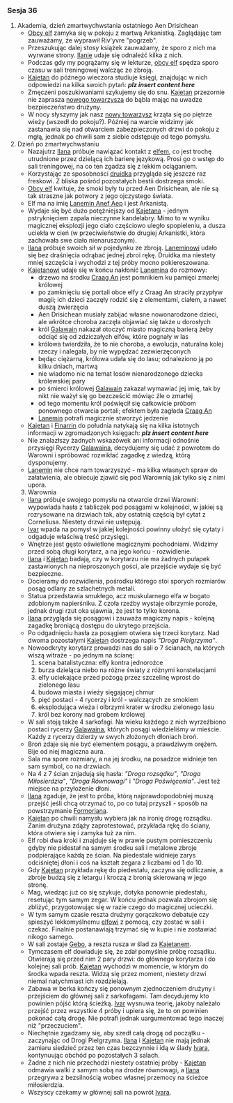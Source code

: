 ### Sesja 36
1. Akademia, dzień zmartwychwstania ostatniego Aen Drisichean
    - [Obcy elf](#p_lanemin) zamyka się w pokoju z martwą Arkanistką. Zaglądając tam zauważamy, że wyprawił Riv'yvre "pogrzeb".
    - Przeszukując dalej stosy książek zauważamy, że sporo z nich ma wyrwane strony. [Ilanie](#g_ilana) udaje się odnaleźć kilka z nich.
    - Podczas gdy my pogrążamy się w lekturze, [obcy elf](#p_lanemin) spędza sporo czasu w sali treningowej walcząc ze zbroją.
    - [Kajetan](#g_kajetan) do późnego wieczora studiuje księgi, znajdując w nich odpowiedzi na kilka swoich pytań: __*plz insert content here*__
    - Zmęczeni poszukiwaniami szykujemy się do snu. [Kajetan](#g_kajetan) przezornie nie zaprasza [nowego towarzysza](#p_lanemin) do bąbla mając na uwadze bezpieczeństwo drużyny.
    - W nocy słyszymy jak nasz [nowy towarzysz](#p_lanemin) krząta się po piętrze wieży (wszedł do pokoju?). Później na warcie widzimy jak zastanawia się nad otwarciem zabezpieczonych drzwi do pokoju z mgłą, jednak po chwili sam z siebie odstępuje od tego pomysłu.
2. Dzień po zmartwychwstaniu
    - Nazajutrz [Ilana](#g_ilana) próbuje nawiązać kontakt z [elfem](#p_lanemin), co jest trochę utrudnione przez dzielącą ich barierę językową. Prosi go o wstęp do sali treningowej, na co ten zgadza się z lekkim ociąganiem.
    - Korzystając ze sposobności [druidka](#g_ilana) przygląda się jeszcze raz freskowi. Z bliska pośród pozostałych bestii dostrzega smoki.
    - [Obcy elf](#p_lanemin) kwituje, że smoki były tu przed Aen Drisichean, ale nie są tak straszne jak potwory z jego ojczystego świata.
    - Elf ma na imię [Lanemin Anef Aep](#p_lanemin) i jest Arkanistą. 
    - Wydaje się być dużo potężniejszy od [Kajetana](#g_kajetan) - jednym pstryknięciem zapala nieczynne kandelabry. Mimo to w wyniku magicznej eksplozji jego ciało częściowo uległo spopieleniu, a dusza uciekła w cień (w przeciwieństwie do drugiej Arkanistki, która zachowała swe ciało nienaruszonym).
    - [Ilana](g_ilana) próbuje swoich sił w pojedynku ze zbroją. [Laneminowi](#p_lanemin) udało się bez draśnięcia odrąbać jednej zbroi rękę. Druidka ma niestety mniej szczęścia i wychodzi z tej próby mocno pokiereszowana.
    - [Kajetanowi](#g_kajetan) udaje się w końcu nakłonić [Lanemina](#p_lanemin) do rozmowy:
        - drzewo na środku [Craag An](#l_craag_an) jest pomnikiem ku pamięci zmarłej królowej
        - po zamknięciu się portali obce elfy z Craag An straciły przypływ magii; ich dzieci zaczęły rodzić się z elementami, ciałem, a nawet duszą zwierzęcia
        - Aen Drisichean musiały zabijać własne nowonarodzone dzieci, ale wkrótce choroba zaczęła objawiać się także u dorosłych
        - król [Galawain](#p_galawain) nakazał otoczyć miasto magiczną barierą żeby odciąć się od zdziczałych elfów, które pognały w las
        - królowa twierdziła, że to nie choroba, a ewolucja, naturalna kolej rzeczy i nalegała, by nie wypędzać zezwierzęconych
        - będąc ciężarną, królowa udała się do lasu; odnaleziono ją po kilku dniach, martwą
        - nie wiadomo nic na temat losów nienarodzonego dziecka królewskiej pary
        - po śmierci królowej [Galawain](#p_galawain) zakazał wymawiać jej imię, tak by nikt nie ważył się go bezcześcić mówiąc źle o zmarłej
        - od tego momentu król poświęcił się całkowicie próbom ponownego otwarcia portali; efektem była zagłada [Craag An](#l_craag_an)
        - [Lanemin](#p_lanemin) potrafi magicznie stworzyć jedzenie
    - [Kajetan](#g_kajetan) i [Finarrin](#p_druid_finarrin) do południa natykają się na kilka istotnych informacji w zgromadzonych księgach: __*plz insert content here*__
    - Nie znalazłszy żadnych wskazówek ani informacji odnośnie przysięgi Rycerzy [Galawaina](#p_galawain), decydujemy się udać z powrotem do Warowni i spróbować rozwikłać zagadkę z wiedzą, którą dysponujemy.
    - [Lanemin](#p_lanemin) nie chce nam towarzyszyć - ma kilka własnych spraw do załatwienia, ale obiecuje zjawić się pod Warownią jak tylko się z nimi upora.
    3. Warownia
    - [Ilana](#g_ilana) próbuje swojego pomysłu na otwarcie drzwi Warowni: wypowiada hasła z tabliczek pod posągami w kolejności, w jakiej są rozrysowane na drzwiach tak, aby ostatnią częścią był cytat z Corneliusa. Niestety drzwi nie ustępują. 
    - [Ivar](#p_ivar) wpada na pomysł w jakiej kolejności powinny ułożyć się cytaty i odgaduje właściwą treść przysięgi. 
    - Wnętrze jest gęsto oświetlone magicznymi pochodniami. Widzimy przed sobą długi korytarz, a na jego końcu - rozwidlenie.
    - [Ilana](#g_ilana) i [Kajetan](#g_kajetan) badają, czy w korytarzu nie ma żadnych pułapek zastawionych na nieproszonych gości, ale przejście wydaje się być bezpieczne.
    - Docieramy do rozwidlenia, pośrodku którego stoi sporych rozmiarów posąg odlany ze szlachetnych metali. 
    - Statua przedstawia smukłego, acz muskularnego elfa w bogato zdobionym napierśniku. Z czoła rzeźby wystaje olbrzymie poroże, jednak drugi rzut oka ujawnia, że jest to tylko korona.
    - [Ilana](#g_ilana) przygląda się posągowi i zauważa magiczny napis - kolejną zagadkę broniącą dostępu do ukrytego przejścia.
    - Po odgadnięciu hasła za posągiem otwiera się trzeci korytarz. Nad dwoma pozostałymi [Kajetan](#g_kajetan) dostrzega napis _"Droga Pielgrzyma"_.
    - Nowoodkryty korytarz prowadzi nas do sali o 7 ścianach, na których wiszą witraże - po jednym na ścianę:
        1. scena batalistyczna: elfy kontra jednorożce
        2. burza dzieląca niebo na różne światy z różnymi konstelacjami
        3. elfy uciekające przed pożogą przez szczelinę wprost do zielonego lasu
        4. budowa miasta i wieży sięgającej chmur
        5. pięć postaci - 4 rycerzy i król - walczących ze smokiem
        6. eksplodująca wieża i olbrzymi krater w środku zielonego lasu
        7. król bez korony nad grobem królowej
    - W sali stoją także 4 sarkofagi. Na wieku każdego z nich wyrzeźbiono postaci rycerzy [Galawaina](#p_galawain), których posągi wiedzieliśmy w mieście. Każdy z rycerzy dzierży w swych złożonych dłoniach broń.
    - Broń zdaje się nie być elementem posągu, a prawdziwym orężem. Bije od niej magiczna aura.
    - Sala ma spore rozmiary, a na jej środku, na posadzce widnieje ten sam symbol, co na drzwiach.
    - Na 4 z 7 ścian znjadują się hasła: _"Droga rozsądku"_, _"Droga Miłosierdzia"_, _"Droga Równowagi"_ i _"Droga Poświęcenia"_. Jest też miejsce na przyłożenie dłoni.
    - [Ilana](#g_ilana) zgaduje, że jest to próba, którą najprawdopodobniej muszą przejść jeśli chcą otrzymać to, po co tutaj przyszli - sposób na powstrzymanie [Formoriana](#p_formorian).
    - [Kajetan](g_kajetan) po chwili namysłu wybiera jak na ironię drogę rozsądku. Zanim drużyna zdąży zaprotestować, przykłada rękę do ściany, która otwiera się i zamyka tuż za nim.
    - Elf robi dwa kroki i znajduje się w prawie pustym pomieszczeniu gdyby nie pidestał na samym środku sali i metalowe zbroje podpierające każdą ze ścian. Na piedestale widnieje zarys odciśniętej dłoni i coś na kształt zegara z liczbami od 1 do 10.
    - Gdy [Kajetan](#g_kajetan) przykłada rękę do piedestału, zaczyna się odliczanie, a zbroje budzą się z letargu i kroczą z bronią skierowaną w jego stronę.
    - Mag, wiedząc już co się szykuje, dotyka ponownie piedestału, resetując tym samym zegar. W końcu jednak pozwala zbrojom się zbliżyć, przygotowując się w razie czego do magicznej ucieczki.
    - W tym samym czasie reszta drużyny gorączkowo debatuje czy spieszyć lekkomyślnemu [elfowi](#g_kajetan) z pomocą, czy zostać w sali i czekać. Finalnie postanawiają trzymać się w kupie i nie zostawiać nikogo samego.
    - W sali zostaje [Gebo](#p_gebo), a reszta rusza w ślad za [Kajetanem](#g_kajetan).
    - Tymczasem elf dowiaduje się, że zdał pomyślnie próbę rozsądku. Otwierają się przed nim 2 pary drzwi: do głównego korytarza i do kolejnej sali prób. [Kajetan](#g_kajetan) wychodzi w momencie, w którym do środka wpada reszta. Widzą się przez moment, niestety drzwi niemal natychmiast ich rozdzielają.
    - Zabawa w berka kończy się ponownym zjednoczeniem drużyny i przejściem do głównej sali z sarkofagami. Tam decydujemy kto powinien pójść którą ścieżką. [Ivar](#p_ivar) wysnuwa teorię, jakoby należało przejść przez wszystkie 4 próby i upiera się, że to on powinien pokonać całą drogę. Nie potrafi jednak uargumentować tego inaczej niż "przeczuciem".
    - Niechętnie zgadzamy się, aby szedł całą drogą od początku - zaczynając od Drogi Pielgrzyma. [Ilana](#g_ilana) i [Kajetan](#g_kajetan) nie mają jednak zamiaru siedzieć przez ten czas bezczynnie i idą w ślady [Ivara](#p_ivar), kontynuując obchód po pozostałych 3 salach.
    - Żadne z nich nie przechodzi niestety ostatniej próby - [Kajetan](#g_kajetan) odmawia walki z samym sobą na drodze równowagi, a [Ilana](#g_ilana) przegrywa z bezsilnością wobec własnej przemocy na ścieżce miłosierdzia.
    - Wszyscy czekamy w głównej sali na powrót [Ivara](#p_ivar).